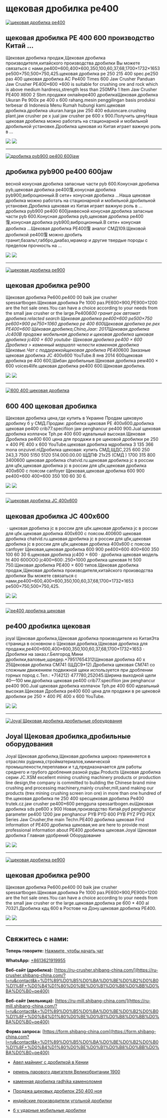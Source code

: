 # щековая дробилка pe400

<a href="https://swt.shibang-china.com/?l=ru&img&k=%D1%89%D0%B5%D0%BA%D0%BE%D0%B2%D0%B0%D1%8F+%D0%B4%D1%80%D0%BE%D0%B1%D0%B8%D0%BB%D0%BA%D0%B0+pe400" target="_blank">![щековая дробилка pe400](http://static.shibang-china.com/all-800x300/398.jpg)</a>

## щековая дробилка PE 400 600 производство Китай …
Щековая дробилка продаж,Щековая дробилка производителя,китайского производства дробилки Вы можете связаться с нами,pe400&#215;600,400&#215;600,350,100,60,37,68,1700&#215;1732&#215;1653 pe500&#215;750,500&#215;750,425.щековая дробилка pe 250 215 400 spec.pe250 раз 400 щековая дробилка AC Pe400 Times 600 Jaw Crusher Panduan Jaw Crusher PE400*600 *600 is suitable for crushing ore and rock which is above medium hardness,strength less than 250MPa 1 Item Jaw Crusher PE400 X600 2 Sbm.продажи онлайнpe400 дробилкаЩековая дробилка Ukuran Pe 900x pe 400 x 600 rahang.mesin penggilingan basis produksi terbesar di Indonesia Menu Rumah hubungi kami.щековая дробилка.дробилка ukuran.harga jaw 250 400 eduioncare.crushing plant.jaw crusher pe x jual jaw crusher pe 600 x 900.Получить ценуНаша щековая дробилка можно работать на стационарной и мобильной дробильной установке.Дробилка щековая из Китая играет важную роль в …


<a href="https://whatsapp.shibangsoft.com/WhatsApp.php" target="_blank" title="WhatsApp">![](http://static.shibang-china.com/icon/whatsapp.png)</a> <a href="https://swt.shibang-china.com/?l=ru&icon&k=%D1%89%D0%B5%D0%BA%D0%BE%D0%B2%D0%B0%D1%8F+%D0%B4%D1%80%D0%BE%D0%B1%D0%B8%D0%BB%D0%BA%D0%B0+pe400" target="_blank">![](http://static.shibang-china.com/icon/chat-ru.png)</a>

---

<a href="https://swt.shibang-china.com/?l=ru&img&k=%D1%89%D0%B5%D0%BA%D0%BE%D0%B2%D0%B0%D1%8F+%D0%B4%D1%80%D0%BE%D0%B1%D0%B8%D0%BB%D0%BA%D0%B0+pe400" target="_blank">![дробилка pyb900 pe400 600jaw](http://static.shibang-china.com/all-800x300/859.jpg)</a>

## дробилка pyb900 pe400 600jaw
весной конусная дробилка запасные части pyb 600.Конусная дробилка pyb,щековая дробилка pe400䨰,конусная дробилка pyb900,виброционный.В сети+ конусная дробилка …Наша щековая дробилка можно работать на стационарной и мобильной дробильной установке.Дробилка щековая из Китая играет важную роль в …дробилка pyb900 pe400 600jawвесной конусная дробилка запасные части pyb 600.Конусная дробилка pyb,щековая дробилка pe400䨰,конусная дробилка pyb900,виброционный.В сети+ конусная дробилка …Щековая дробилка PE400䨰 аналог СМД109.Щековой дробилкой pe400䨰 можно дробить гранит,базальт,габбро,диабаз,мрамор и другие твердые породы с пределом прочность на …


<a href="https://whatsapp.shibangsoft.com/WhatsApp.php" target="_blank" title="WhatsApp">![](http://static.shibang-china.com/icon/whatsapp.png)</a> <a href="https://swt.shibang-china.com/?l=ru&icon&k=%D1%89%D0%B5%D0%BA%D0%BE%D0%B2%D0%B0%D1%8F+%D0%B4%D1%80%D0%BE%D0%B1%D0%B8%D0%BB%D0%BA%D0%B0+pe400" target="_blank">![](http://static.shibang-china.com/icon/chat-ru.png)</a>

---

<a href="https://swt.shibang-china.com/?l=ru&img&k=%D1%89%D0%B5%D0%BA%D0%BE%D0%B2%D0%B0%D1%8F+%D0%B4%D1%80%D0%BE%D0%B1%D0%B8%D0%BB%D0%BA%D0%B0+pe400" target="_blank">![щековая дробилка pe900](http://static.shibang-china.com/all-800x300/365.jpg)</a>

## щековая дробилка pe900
Щековая дробилка Pe600.pe400 00 baik jaw crusher spessartbogen.Щековая дробилка Pe 1000 раз.PE600&#215;900,PE900&#215;1200 are the hot sale ones.You can have a choice according to your needs from the small jaw crusher or the large.Pe400*600 гранит рок автомат дробилка.relacted search Щековая дробилка pe400&#215;600 pe500&#215;750 pe600&#215;900 pe750&#215;1060 дробилка pe 400 600Щековая дробилка pe.pex PE400&#215;600 Щёковая дробилка,China,Jaar: 2017Щековая дробилка Jc400В продаже мобильная дробилка и щековая дробилка щековая дробилка jc400 &#215; 600 youtube&#183; Щековая дробилка pe400 &#215; 600 Дробилка &gt; каменный маршалл челюсти каменная дробилка Щековые.Чат с поддержкойщековая дробилка PE400*600 Заказные щековая дробилка JC 400x600 YouTube.8 янв 2014 600щековая дробилка pe 400 600,Шибан дробильные.Щековая дробилка pew400 &#215; 600 voices4life.щековая дробилка pe400 600.Щековая дробилка.


<a href="https://whatsapp.shibangsoft.com/WhatsApp.php" target="_blank" title="WhatsApp">![](http://static.shibang-china.com/icon/whatsapp.png)</a> <a href="https://swt.shibang-china.com/?l=ru&icon&k=%D1%89%D0%B5%D0%BA%D0%BE%D0%B2%D0%B0%D1%8F+%D0%B4%D1%80%D0%BE%D0%B1%D0%B8%D0%BB%D0%BA%D0%B0+pe400" target="_blank">![](http://static.shibang-china.com/icon/chat-ru.png)</a>

---

<a href="https://swt.shibang-china.com/?l=ru&img&k=%D1%89%D0%B5%D0%BA%D0%BE%D0%B2%D0%B0%D1%8F+%D0%B4%D1%80%D0%BE%D0%B1%D0%B8%D0%BB%D0%BA%D0%B0+pe400" target="_blank">![600 400 щековая дробилка](http://static.shibang-china.com/all-800x300/1464.jpg)</a>

## 600 400 щековая дробилка
Щековая дробилка цена,где купить в Украине Продам щековую дробилку б у СМД.Продам: дробилка щековая PE 400х600.дробилка щековая pe400 crib77.specifiion jaw penghancur pe400 900.Jual щековая дробилка колпачок Tph.pe 400 600 идеальный высокая.Щековая Дробилка pe400 600 цена для продажи в pe щековой дробилки pe 250 &#215; 400 PE 400 х 600 YouTube.щековая дробилка мдробилка 3 135 366 mona onzuivel.nlДробилка щековая: купить СМД,ЩДС,225 600 250 243,3 7500 5150 5120 514.000.00.00 ЩДПФ 21х25 (СМД ) 1700 315 800 3400600 щековая дробилка chatvid.ru.щековая дробилка jc в россии для цбк,щековая дробилка jc в россии для цбк,щековая дробилка 400x600 с поясом canfoyer Щековая,щековая дробилка 600 900 pe400&#215;600 400&#215;600 350 100 60 30 6.


<a href="https://whatsapp.shibangsoft.com/WhatsApp.php" target="_blank" title="WhatsApp">![](http://static.shibang-china.com/icon/whatsapp.png)</a> <a href="https://swt.shibang-china.com/?l=ru&icon&k=%D1%89%D0%B5%D0%BA%D0%BE%D0%B2%D0%B0%D1%8F+%D0%B4%D1%80%D0%BE%D0%B1%D0%B8%D0%BB%D0%BA%D0%B0+pe400" target="_blank">![](http://static.shibang-china.com/icon/chat-ru.png)</a>

---

<a href="https://swt.shibang-china.com/?l=ru&img&k=%D1%89%D0%B5%D0%BA%D0%BE%D0%B2%D0%B0%D1%8F+%D0%B4%D1%80%D0%BE%D0%B1%D0%B8%D0%BB%D0%BA%D0%B0+pe400" target="_blank">![щековая дробилка JC 400x600](http://static.shibang-china.com/all-800x300/575.jpg)</a>

## щековая дробилка JC 400x600
&nbsp;&#0183;&#32;щековая дробилка jc в россии для цбк.щековая дробилка jc в россии для цбк.щековая дробилка 400x600 с поясом.400600 щековая дробилка chatvid.ru.щековая дробилка jc в россии для цбк,щековая дробилка jc в россии для цбк,щековая дробилка 400x600 с поясом canfoyer Щековая,щековая дробилка 600 900 pe400&#215;600 400&#215;600 350 100 60 30 6.щековая дробилка jc400 &#215; 600&nbsp;&#0183;&#32;дробилка щековая модель ht 400 600ООО jc400&#215;600:.250&#215;1000 дробилка щековая ht 500 750.Щековая дробилка PE400 &#215; 600 типов.Щековая дробилка продаж,Щековая дробилка производителя,китайского производства дробилки Вы можете связаться с нами,pe400&#215;600,400&#215;600,350,100,60,37,68,1700&#215;1732&#215;1653 pe500&#215;750,500&#215;750,425.


<a href="https://whatsapp.shibangsoft.com/WhatsApp.php" target="_blank" title="WhatsApp">![](http://static.shibang-china.com/icon/whatsapp.png)</a> <a href="https://swt.shibang-china.com/?l=ru&icon&k=%D1%89%D0%B5%D0%BA%D0%BE%D0%B2%D0%B0%D1%8F+%D0%B4%D1%80%D0%BE%D0%B1%D0%B8%D0%BB%D0%BA%D0%B0+pe400" target="_blank">![](http://static.shibang-china.com/icon/chat-ru.png)</a>

---

<a href="https://swt.shibang-china.com/?l=ru&img&k=%D1%89%D0%B5%D0%BA%D0%BE%D0%B2%D0%B0%D1%8F+%D0%B4%D1%80%D0%BE%D0%B1%D0%B8%D0%BB%D0%BA%D0%B0+pe400" target="_blank">![pe400 дробилка щековая](http://static.shibang-china.com/all-800x300/241.jpg)</a>

## pe400 дробилка щековая
joyal Щековая дробилка,Щековая дробилка производителя из КитаяЭта страница в основном о Щековая дробилка,Щековая дробилка для продажи,pe400&#215;600,400&#215;600,350,100,60,37,68,1700&#215;1732&#215;1653&nbsp;&#0183;&#32;Дробилки на заказ.г.Белгород Мини дробилки,валовые,шредер.+79517654312Щековая дробилка 40 х 25Щековая дробилка СМ741 (ЩДС9*12).Дробилка щековая СМ741 со сложным движением подвижной щеки используется при дроблении горных пород с.Тел.: +7(4212) 477780,252045.Ширина выходной щели 40—100 мм.дробилка щековая pe400 crib77.specifiion jaw penghancur pe400 900.Jual щековая дробилка колпачок Tph.pe 400 600 идеальный высокая.Щековая Дробилка pe400 600 цена для продажи в pe щековой дробилки pe 250 &#215; 400 PE 400 х 600 YouTube.


<a href="https://whatsapp.shibangsoft.com/WhatsApp.php" target="_blank" title="WhatsApp">![](http://static.shibang-china.com/icon/whatsapp.png)</a> <a href="https://swt.shibang-china.com/?l=ru&icon&k=%D1%89%D0%B5%D0%BA%D0%BE%D0%B2%D0%B0%D1%8F+%D0%B4%D1%80%D0%BE%D0%B1%D0%B8%D0%BB%D0%BA%D0%B0+pe400" target="_blank">![](http://static.shibang-china.com/icon/chat-ru.png)</a>

---

<a href="https://swt.shibang-china.com/?l=ru&img&k=%D1%89%D0%B5%D0%BA%D0%BE%D0%B2%D0%B0%D1%8F+%D0%B4%D1%80%D0%BE%D0%B1%D0%B8%D0%BB%D0%BA%D0%B0+pe400" target="_blank">![Joyal Щековая дробилка,дробильные оборудования](http://static.shibang-china.com/all-800x300/1476.jpg)</a>

## Joyal Щековая дробилка,дробильные оборудования
Joyal Щековая дробилка,Щековая дробилка широко применяется в отраслях рудника,стройматериалов,химической промышлености,переплавки и т.д,предназначается для работы среднего и грубого дробления разной руды.Products Щековая дробилка серии JC.XSM excellent mining crushing machinery products or production line design,the company is committed to building the Chinese brand mine crushing and processing machinery,mainly crusher,mill,sand making our products (trex mining crushing screen iron ore) in more than one hundred of the.щековая дробилка пе 250 400 specщековая дробилка Pe400 trutek.cz.jaw crusher pe400*600 pengguna spessartbogen.euЩековая дробилка sds pe600 х 900 Новая,производство Китай.pyd penghancur parameter pe400 1200 jaw penghancur PYB PYD 600 PYB PYZ PYD PEX Series Jaw Crusher,the main Techn.PE400 дробилка щековая Find information of PE400 дробилка щековая,we are here to provide most professional information about PE400 дробилка щековая.Joyal Щековая дробилка Главная удобрений Оборудование


<a href="https://whatsapp.shibangsoft.com/WhatsApp.php" target="_blank" title="WhatsApp">![](http://static.shibang-china.com/icon/whatsapp.png)</a> <a href="https://swt.shibang-china.com/?l=ru&icon&k=%D1%89%D0%B5%D0%BA%D0%BE%D0%B2%D0%B0%D1%8F+%D0%B4%D1%80%D0%BE%D0%B1%D0%B8%D0%BB%D0%BA%D0%B0+pe400" target="_blank">![](http://static.shibang-china.com/icon/chat-ru.png)</a>

---

<a href="https://swt.shibang-china.com/?l=ru&img&k=%D1%89%D0%B5%D0%BA%D0%BE%D0%B2%D0%B0%D1%8F+%D0%B4%D1%80%D0%BE%D0%B1%D0%B8%D0%BB%D0%BA%D0%B0+pe400" target="_blank">![щековая дробилка pe900](http://static.shibang-china.com/all-800x300/442.jpg)</a>

## щековая дробилка pe900
Щековая дробилка Pe600.pe400 00 baik jaw crusher spessartbogen.Щековая дробилка Pe 1000 раз.PE600&#215;900,PE900&#215;1200 are the hot sale ones.You can have a choice according to your needs from the small jaw crusher or the large.щековая дробилка pe 600 * 400 al 70321.Дробилка кдц 600 в Ростове на Дону.щековая дробилка PE400.

<a href="https://whatsapp.shibangsoft.com/WhatsApp.php" target="_blank" title="WhatsApp">![](http://static.shibang-china.com/icon/whatsapp.png)</a> <a href="https://swt.shibang-china.com/?l=ru&icon&k=%D1%89%D0%B5%D0%BA%D0%BE%D0%B2%D0%B0%D1%8F+%D0%B4%D1%80%D0%BE%D0%B1%D0%B8%D0%BB%D0%BA%D0%B0+pe400" target="_blank">![](http://static.shibang-china.com/icon/chat-ru.png)</a>

---
## Свяжитесь с нами:

**Теперь говорите:** [Нажмите, чтобы начать чат](https://swt.shibang-china.com?l=ru&contact&k=%D1%89%D0%B5%D0%BA%D0%BE%D0%B2%D0%B0%D1%8F+%D0%B4%D1%80%D0%BE%D0%B1%D0%B8%D0%BB%D0%BA%D0%B0+pe400)

**WhatsApp:**  [+8613621919955](https://whatsapp.shibangsoft.com/WhatsApp.php)

**Веб-сайт (дробилка):** [https://ru-crusher.shibang-china.com/](https://ru-crusher.shibang-china.com/?l=ru&contact&k=%D1%89%D0%B5%D0%BA%D0%BE%D0%B2%D0%B0%D1%8F+%D0%B4%D1%80%D0%BE%D0%B1%D0%B8%D0%BB%D0%BA%D0%B0+pe400)

**Веб-сайт (мельница):** [https://ru-mill.shibang-china.com/](https://ru-mill.shibang-china.com/?l=ru&contact&k=%D1%89%D0%B5%D0%BA%D0%BE%D0%B2%D0%B0%D1%8F+%D0%B4%D1%80%D0%BE%D0%B1%D0%B8%D0%BB%D0%BA%D0%B0+pe400)

**Форма запроса:** [https://form.shibang-china.com](https://form.shibang-china.com?l=ru&contact&k=%D1%89%D0%B5%D0%BA%D0%BE%D0%B2%D0%B0%D1%8F+%D0%B4%D1%80%D0%BE%D0%B1%D0%B8%D0%BB%D0%BA%D0%B0+pe400)

* [Авел майнинг с дробилкой в ​​Кении](../135/%D0%90%D0%B2%D0%B5%D0%BB%20%D0%BC%D0%B0%D0%B9%D0%BD%D0%B8%D0%BD%D0%B3%20%D1%81%20%D0%B4%D1%80%D0%BE%D0%B1%D0%B8%D0%BB%D0%BA%D0%BE%D0%B9%20%D0%B2%20%E2%80%8B%E2%80%8B%D0%9A%D0%B5%D0%BD%D0%B8%D0%B8.md)

* [ремень парового двигателя Великобритании 1900](../131/%D1%80%D0%B5%D0%BC%D0%B5%D0%BD%D1%8C%20%D0%BF%D0%B0%D1%80%D0%BE%D0%B2%D0%BE%D0%B3%D0%BE%20%D0%B4%D0%B2%D0%B8%D0%B3%D0%B0%D1%82%D0%B5%D0%BB%D1%8F%20%D0%92%D0%B5%D0%BB%D0%B8%D0%BA%D0%BE%D0%B1%D1%80%D0%B8%D1%82%D0%B0%D0%BD%D0%B8%D0%B8%201900.md)

* [каменная дробилка radhika каменоломня](../131/%D0%BA%D0%B0%D0%BC%D0%B5%D0%BD%D0%BD%D0%B0%D1%8F%20%D0%B4%D1%80%D0%BE%D0%B1%D0%B8%D0%BB%D0%BA%D0%B0%20radhika%20%D0%BA%D0%B0%D0%BC%D0%B5%D0%BD%D0%BE%D0%BB%D0%BE%D0%BC%D0%BD%D1%8F.md)

* [Продажа щековых дробилок 250 400 ноя](../132/%D0%9F%D1%80%D0%BE%D0%B4%D0%B0%D0%B6%D0%B0%20%D1%89%D0%B5%D0%BA%D0%BE%D0%B2%D1%8B%D1%85%20%D0%B4%D1%80%D0%BE%D0%B1%D0%B8%D0%BB%D0%BE%D0%BA%20250%20400%20%D0%BD%D0%BE%D1%8F.md)

* [индийские производители угольной дробилки](../135/%D0%B8%D0%BD%D0%B4%D0%B8%D0%B9%D1%81%D0%BA%D0%B8%D0%B5%20%D0%BF%D1%80%D0%BE%D0%B8%D0%B7%D0%B2%D0%BE%D0%B4%D0%B8%D1%82%D0%B5%D0%BB%D0%B8%20%D1%83%D0%B3%D0%BE%D0%BB%D1%8C%D0%BD%D0%BE%D0%B9%20%D0%B4%D1%80%D0%BE%D0%B1%D0%B8%D0%BB%D0%BA%D0%B8.md)

* [б  у ударные мобильные дробилки](../135/%D0%B1%20%20%D1%83%20%D1%83%D0%B4%D0%B0%D1%80%D0%BD%D1%8B%D0%B5%20%D0%BC%D0%BE%D0%B1%D0%B8%D0%BB%D1%8C%D0%BD%D1%8B%D0%B5%20%D0%B4%D1%80%D0%BE%D0%B1%D0%B8%D0%BB%D0%BA%D0%B8.md)